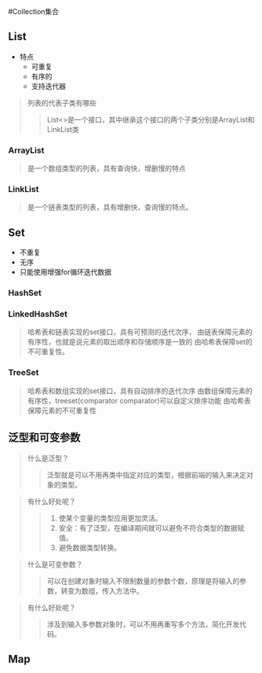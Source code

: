 #Collection集合
## List
- 特点
    - 可重复
    - 有序的
    - 支持迭代器
    
>列表的代表子类有哪些
>>List<>是一个接口，其中继承这个接口的两个子类分别是ArrayList和LinkList类

### ArrayList
>是一个数组类型的列表，具有查询快，增删慢的特点

### LinkList
>是一个链表类型的列表，具有增删快，查询慢的特点。

## Set
- 不重复
- 无序
- 只能使用增强for循环迭代数据
### HashSet
### LinkedHashSet
>哈希表和链表实现的set接口，具有可预测的迭代次序，
>由链表保障元素的有序性，也就是说元素的取出顺序和存储顺序是一致的
>由哈希表保障set的不可重复性。
### TreeSet
> 哈希表和数组实现的set接口，具有自动排序的迭代次序
> 由数组保障元素的有序性，treeset(comparator comparator)可以自定义排序功能
> 由哈希表保障元素的不可重复性

## 泛型和可变参数
>什么是泛型？
>>泛型就是可以不用再类中指定对应的类型，根据前端的输入来决定对象的类型。

>有什么好处呢？
>> 1. 使某个变量的类型应用更加灵活。 
>> 2. 安全：有了泛型，在编译期间就可以避免不符合类型的数据赋值。 
>> 3. 避免数据类型转换。

>什么是可变参数？
>> 可以在创建对象时输入不限制数量的参数个数，原理是将输入的参数，转变为数组，传入方法中。

>有什么好处呢？
>> 涉及到输入多参数对象时，可以不用再重写多个方法，简化开发代码。

## Map